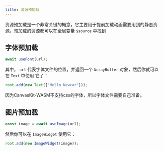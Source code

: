 ```yaml
---
title: 资源预加载
---
```


资源预加载是一个非常关键的概念，它主要用于提前加载动画需要用到的静态资源。预加载的资源都可以在全局变量 `$source` 中找到

## 字体预加载

```javascript
await useFont(url);
```

其中， `url` 代表字体文件的位置，并返回一个 `ArrayBuffer` 对象，然后你就可以在 `Text` 中使用
它了：

```javascript
root.add(new Text(["Hello Newcar"]));
```

因为CanvasKit-WASM不支持css的字体，所以字体文件需要自己准备。

## 图片预加载

```javascript
const image = await useImage(url);
```

然后你可以在 `ImageWidget` 使用它：

```javascript
root.add(new ImageWidget(image));
```

